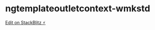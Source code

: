 # ngtemplateoutletcontext-wmkstd

[Edit on StackBlitz ⚡️](https://stackblitz.com/edit/ngtemplateoutletcontext-wmkstd)